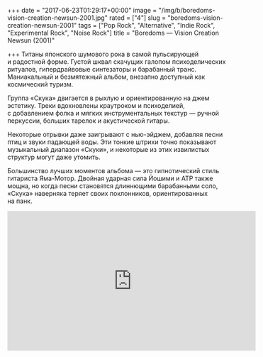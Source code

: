 +++
date = "2017-06-23T01:29:17+00:00"
image = "/img/b/boredoms-vision-creation-newsun-2001.jpg"
rated = ["4"]
slug = "boredoms-vision-creation-newsun-2001"
tags = ["Pop Rock", "Alternative", "Indie Rock", "Experimental Rock", "Noise Rock"]
title = "Boredoms — Vision Creation Newsun (2001)"

+++
Титаны японского шумового рока в&nbsp;самой пульсирующей и&nbsp;радостной форме. Густой шквал скачущих галопом психоделических ритуалов, гипердрайвовые синтезаторы и&nbsp;барабанный транс. Маниакальный и&nbsp;безмятежный альбом, внезапно доступный как космический туризм.

Группа &laquo;Скука&raquo; двигается в&nbsp;рыхлую и&nbsp;ориентированную на&nbsp;джем эстетику. Треки вдохновлены краутроком и&nbsp;психоделией, с&nbsp;добавлением фолка и&nbsp;мягких инструментальных текстур&nbsp;&mdash; ручной перкуссии, больших тарелок и&nbsp;акустической гитары.

Некоторые отрывки даже заигрывают с&nbsp;нью-эйджем, добавляя песни птиц и&nbsp;звуки падающей воды. Эти тонкие штрихи точно показывают музыкальный диапазон &laquo;Скуки&raquo;, и&nbsp;некоторые из&nbsp;этих извилистых структур могут даже утомить.

Большинство лучших моментов альбома&nbsp;&mdash; это гипнотический стиль гитариста Яма-Мотор. Двойная ударная сила Йошими и&nbsp;АТР также мощна, но&nbsp;когда песни становятся длиннющими барабанными соло, &laquo;Скука&raquo; наверняка теряет своих поклонников, ориентированных на&nbsp;панк.

<iframe width="560" height="315" src="https://www.youtube.com/embed/QY7BYJmAQxY" frameborder="0" allowfullscreen></iframe>